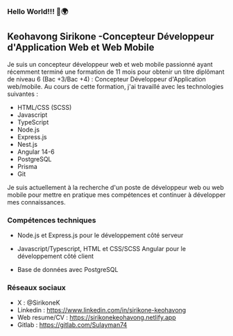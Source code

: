 ### Hello World!!! 👋🌍


## Keohavong Sirikone -Concepteur Développeur d'Application Web et Web Mobile
Je suis un concepteur développeur web et web mobile passionné ayant récemment terminé une formation de 11 mois pour obtenir un titre diplômant de niveau 6 (Bac +3/Bac +4) : Concepteur Développeur d'Application web/mobile. Au cours de cette formation, j'ai travaillé avec les technologies suivantes :

- HTML/CSS (SCSS)
- Javascript
- TypeScript
- Node.js
- Express.js
- Nest.js
- Angular 14-6
- PostgreSQL
- Prisma
- Git

Je suis actuellement à la recherche d'un poste de développeur web ou web mobile pour mettre en pratique mes compétences et continuer à développer mes connaissances.

### Compétences techniques
- Node.js et Express.js pour le développement côté serveur
- Javascript/Typescript, HTML et CSS/SCSS Angular pour le développement côté client

- Base de données avec PostgreSQL

### Réseaux sociaux
* X : @SirikoneK
* Linkedin : https://www.linkedin.com/in/sirikone-keohavong
* Web resume/CV : https://sirikonekeohavong.netlify.app
* Gitlab : https://gitlab.com/Sulayman74
